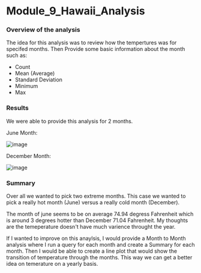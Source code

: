 # Module_9_Hawaii_Analysis
### Overview of the analysis
The idea for this analysis was to review how the tempertures was for specifed months. 
Then Provide some basic information about the month such as:
- Count
- Mean (Average)
- Standard Deviation
- Minimum
- Max

### Results

We were able to provide this analysis for 2 months.

June Month:

![image](https://user-images.githubusercontent.com/47649575/137596714-7f6a8378-040e-4560-9d6d-2c96ccfacb49.png)

December Month: 

![image](https://user-images.githubusercontent.com/47649575/137596726-797f61e9-43bd-4e0c-8886-099a5fe7bc8d.png)


### Summary

Over all we wanted to pick two extreme months. This case we wanted to pick a really hot month (June) versus a really cold month (December).

The month of june seems to be on average 74.94 degress Fahrenheit which is around 3 degrees hotter than December 71.04 Fahrenheit.
My thoughts are the temeperature doesn't have much varience throught the year.

If I wanted to improve on this anaylsis, I would provide a Month to Month analysis where I run a query for each month and create a Summary for each month.
Then I would be able to create a line plot that would show the transition of temperature through the months.
This way we can get a better idea on temerature on a yearly basis.
